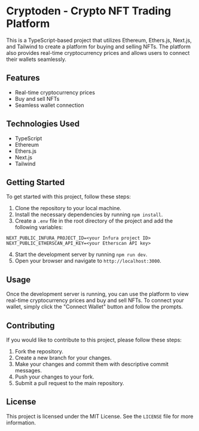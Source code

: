 # Cryptoden - Crypto NFT Trading Platform

This is a TypeScript-based project that utilizes Ethereum, Ethers.js, Next.js, and Tailwind to create a platform for buying and selling NFTs. The platform also provides real-time cryptocurrency prices and allows users to connect their wallets seamlessly.

## Features

- Real-time cryptocurrency prices
- Buy and sell NFTs
- Seamless wallet connection

## Technologies Used

- TypeScript
- Ethereum
- Ethers.js
- Next.js
- Tailwind

## Getting Started

To get started with this project, follow these steps:

1. Clone the repository to your local machine.
2. Install the necessary dependencies by running `npm install`.
3. Create a `.env` file in the root directory of the project and add the following variables:

```
NEXT_PUBLIC_INFURA_PROJECT_ID=<your Infura project ID>
NEXT_PUBLIC_ETHERSCAN_API_KEY=<your Etherscan API key>
```

4. Start the development server by running `npm run dev`.
5. Open your browser and navigate to `http://localhost:3000`.

## Usage

Once the development server is running, you can use the platform to view real-time cryptocurrency prices and buy and sell NFTs. To connect your wallet, simply click the "Connect Wallet" button and follow the prompts.

## Contributing

If you would like to contribute to this project, please follow these steps:

1. Fork the repository.
2. Create a new branch for your changes.
3. Make your changes and commit them with descriptive commit messages.
4. Push your changes to your fork.
5. Submit a pull request to the main repository.

## License

This project is licensed under the MIT License. See the `LICENSE` file for more information.
